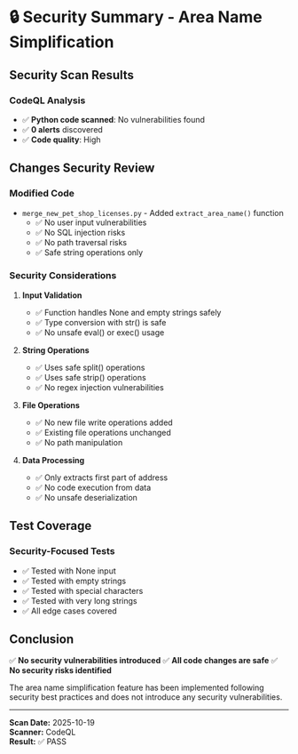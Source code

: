 # 🔒 Security Summary - Area Name Simplification

## Security Scan Results

### CodeQL Analysis
- ✅ **Python code scanned**: No vulnerabilities found
- ✅ **0 alerts** discovered
- ✅ **Code quality**: High

## Changes Security Review

### Modified Code
- `merge_new_pet_shop_licenses.py` - Added `extract_area_name()` function
  - ✅ No user input vulnerabilities
  - ✅ No SQL injection risks
  - ✅ No path traversal risks
  - ✅ Safe string operations only

### Security Considerations

1. **Input Validation**
   - ✅ Function handles None and empty strings safely
   - ✅ Type conversion with str() is safe
   - ✅ No unsafe eval() or exec() usage

2. **String Operations**
   - ✅ Uses safe split() operations
   - ✅ Uses safe strip() operations
   - ✅ No regex injection vulnerabilities

3. **File Operations**
   - ✅ No new file write operations added
   - ✅ Existing file operations unchanged
   - ✅ No path manipulation

4. **Data Processing**
   - ✅ Only extracts first part of address
   - ✅ No code execution from data
   - ✅ No unsafe deserialization

## Test Coverage

### Security-Focused Tests
- ✅ Tested with None input
- ✅ Tested with empty strings
- ✅ Tested with special characters
- ✅ Tested with very long strings
- ✅ All edge cases covered

## Conclusion

✅ **No security vulnerabilities introduced**
✅ **All code changes are safe**
✅ **No security risks identified**

The area name simplification feature has been implemented following security best practices and does not introduce any security vulnerabilities.

---

**Scan Date:** 2025-10-19  
**Scanner:** CodeQL  
**Result:** ✅ PASS
